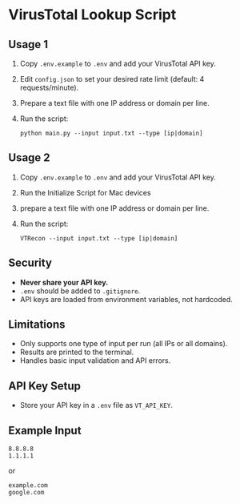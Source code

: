 # VirusTotal Lookup Script

## Usage 1

1. Copy `.env.example` to `.env` and add your VirusTotal API key.
2. Edit `config.json` to set your desired rate limit (default: 4 requests/minute).
3. Prepare a text file with one IP address or domain per line.
4. Run the script:

   ```
   python main.py --input input.txt --type [ip|domain]
   ```

## Usage 2
1. Copy `.env.example` to `.env` and add your VirusTotal API key.
2. Run the Initialize Script for Mac devices
3. prepare a text file with one IP address or domain per line.
4. Run the script:

   ```
   VTRecon --input input.txt --type [ip|domain]
   ```

## Security

- **Never share your API key.**
- `.env` should be added to `.gitignore`.
- API keys are loaded from environment variables, not hardcoded.

## Limitations

- Only supports one type of input per run (all IPs or all domains).
- Results are printed to the terminal.
- Handles basic input validation and API errors.

## API Key Setup

- Store your API key in a `.env` file as `VT_API_KEY`.

## Example Input

```
8.8.8.8
1.1.1.1
```
or
```
example.com
google.com
```